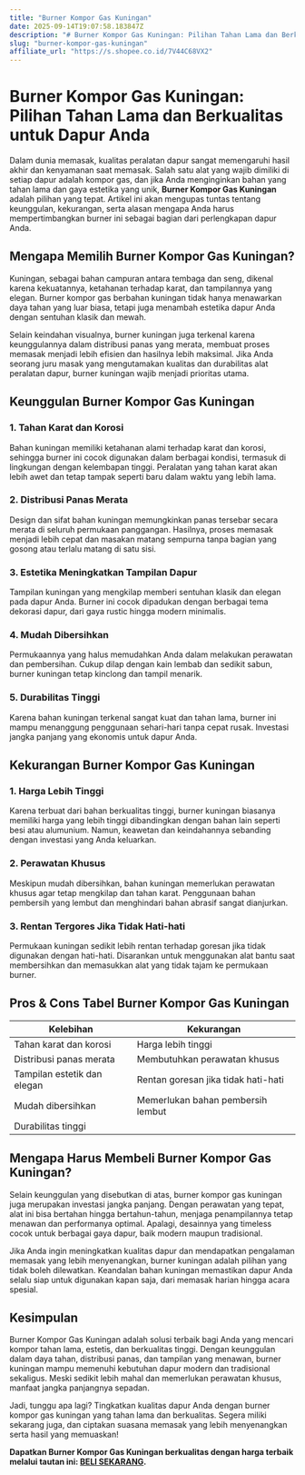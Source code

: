 ```yaml
---
title: "Burner Kompor Gas Kuningan"
date: 2025-09-14T19:07:58.183847Z
description: "# Burner Kompor Gas Kuningan: Pilihan Tahan Lama dan Berkualitas untuk Dapur Anda..."
slug: "burner-kompor-gas-kuningan"
affiliate_url: "https://s.shopee.co.id/7V44C68VX2"
---
```

# Burner Kompor Gas Kuningan: Pilihan Tahan Lama dan Berkualitas untuk Dapur Anda

Dalam dunia memasak, kualitas peralatan dapur sangat memengaruhi hasil akhir dan kenyamanan saat memasak. Salah satu alat yang wajib dimiliki di setiap dapur adalah kompor gas, dan jika Anda menginginkan bahan yang tahan lama dan gaya estetika yang unik, **Burner Kompor Gas Kuningan** adalah pilihan yang tepat. Artikel ini akan mengupas tuntas tentang keunggulan, kekurangan, serta alasan mengapa Anda harus mempertimbangkan burner ini sebagai bagian dari perlengkapan dapur Anda.

## Mengapa Memilih Burner Kompor Gas Kuningan?

Kuningan, sebagai bahan campuran antara tembaga dan seng, dikenal karena kekuatannya, ketahanan terhadap karat, dan tampilannya yang elegan. Burner kompor gas berbahan kuningan tidak hanya menawarkan daya tahan yang luar biasa, tetapi juga menambah estetika dapur Anda dengan sentuhan klasik dan mewah.

Selain keindahan visualnya, burner kuningan juga terkenal karena keunggulannya dalam distribusi panas yang merata, membuat proses memasak menjadi lebih efisien dan hasilnya lebih maksimal. Jika Anda seorang juru masak yang mengutamakan kualitas dan durabilitas alat peralatan dapur, burner kuningan wajib menjadi prioritas utama.

## Keunggulan Burner Kompor Gas Kuningan

### 1. Tahan Karat dan Korosi

Bahan kuningan memiliki ketahanan alami terhadap karat dan korosi, sehingga burner ini cocok digunakan dalam berbagai kondisi, termasuk di lingkungan dengan kelembapan tinggi. Peralatan yang tahan karat akan lebih awet dan tetap tampak seperti baru dalam waktu yang lebih lama.

### 2. Distribusi Panas Merata

Design dan sifat bahan kuningan memungkinkan panas tersebar secara merata di seluruh permukaan panggangan. Hasilnya, proses memasak menjadi lebih cepat dan masakan matang sempurna tanpa bagian yang gosong atau terlalu matang di satu sisi.

### 3. Estetika Meningkatkan Tampilan Dapur

Tampilan kuningan yang mengkilap memberi sentuhan klasik dan elegan pada dapur Anda. Burner ini cocok dipadukan dengan berbagai tema dekorasi dapur, dari gaya rustic hingga modern minimalis.

### 4. Mudah Dibersihkan

Permukaannya yang halus memudahkan Anda dalam melakukan perawatan dan pembersihan. Cukup dilap dengan kain lembab dan sedikit sabun, burner kuningan tetap kinclong dan tampil menarik.

### 5. Durabilitas Tinggi

Karena bahan kuningan terkenal sangat kuat dan tahan lama, burner ini mampu menanggung penggunaan sehari-hari tanpa cepat rusak. Investasi jangka panjang yang ekonomis untuk dapur Anda.

## Kekurangan Burner Kompor Gas Kuningan

### 1. Harga Lebih Tinggi

Karena terbuat dari bahan berkualitas tinggi, burner kuningan biasanya memiliki harga yang lebih tinggi dibandingkan dengan bahan lain seperti besi atau alumunium. Namun, keawetan dan keindahannya sebanding dengan investasi yang Anda keluarkan.

### 2. Perawatan Khusus

Meskipun mudah dibersihkan, bahan kuningan memerlukan perawatan khusus agar tetap mengkilap dan tahan karat. Penggunaan bahan pembersih yang lembut dan menghindari bahan abrasif sangat dianjurkan.

### 3. Rentan Tergores Jika Tidak Hati-hati

Permukaan kuningan sedikit lebih rentan terhadap goresan jika tidak digunakan dengan hati-hati. Disarankan untuk menggunakan alat bantu saat membersihkan dan memasukkan alat yang tidak tajam ke permukaan burner.

## Pros & Cons Tabel Burner Kompor Gas Kuningan

| **Kelebihan**                                        | **Kekurangan**                                 |
|--------------------------------------------------------|------------------------------------------------|
| Tahan karat dan korosi                               | Harga lebih tinggi                          |
| Distribusi panas merata                              | Membutuhkan perawatan khusus               |
| Tampilan estetik dan elegan                          | Rentan goresan jika tidak hati-hati   |
| Mudah dibersihkan                                    | Memerlukan bahan pembersih lembut      |
| Durabilitas tinggi                                   |                                           |

## Mengapa Harus Membeli Burner Kompor Gas Kuningan?

Selain keunggulan yang disebutkan di atas, burner kompor gas kuningan juga merupakan investasi jangka panjang. Dengan perawatan yang tepat, alat ini bisa bertahan hingga bertahun-tahun, menjaga penampilannya tetap menawan dan performanya optimal. Apalagi, desainnya yang timeless cocok untuk berbagai gaya dapur, baik modern maupun tradisional.

Jika Anda ingin meningkatkan kualitas dapur dan mendapatkan pengalaman memasak yang lebih menyenangkan, burner kuningan adalah pilihan yang tidak boleh dilewatkan. Keandalan bahan kuningan memastikan dapur Anda selalu siap untuk digunakan kapan saja, dari memasak harian hingga acara spesial.

## Kesimpulan

Burner Kompor Gas Kuningan adalah solusi terbaik bagi Anda yang mencari kompor tahan lama, estetis, dan berkualitas tinggi. Dengan keunggulan dalam daya tahan, distribusi panas, dan tampilan yang menawan, burner kuningan mampu memenuhi kebutuhan dapur modern dan tradisional sekaligus. Meski sedikit lebih mahal dan memerlukan perawatan khusus, manfaat jangka panjangnya sepadan.

Jadi, tunggu apa lagi? Tingkatkan kualitas dapur Anda dengan burner kompor gas kuningan yang tahan lama dan berkualitas. Segera miliki sekarang juga, dan ciptakan suasana memasak yang lebih menyenangkan serta hasil yang memuaskan!

**Dapatkan Burner Kompor Gas Kuningan berkualitas dengan harga terbaik melalui tautan ini: [BELI SEKARANG](https://s.shopee.co.id/7V44C68VX2).**